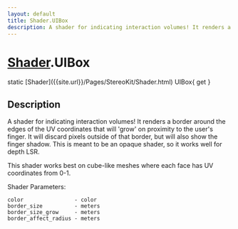 ```yaml
---
layout: default
title: Shader.UIBox
description: A shader for indicating interaction volumes! It renders a border around the edges of the UV coordinates that will 'grow' on proximity to the user's finger. It will discard pixels outside of that border, but will also show the finger shadow. This is meant to be an opaque shader, so it works well for depth LSR.  This shader works best on cube-like meshes where each face has UV coordinates from 0-1.  Shader Parameters.  color                - color border_size          - meters border_size_grow     - meters border_affect_radius - meters 
---
```

# [Shader]({{site.url}}/Pages/StereoKit/Shader.html).UIBox

<div class='signature' markdown='1'>
static [Shader]({{site.url}}/Pages/StereoKit/Shader.html) UIBox{ get }
</div>

## Description
A shader for indicating interaction volumes! It renders
a border around the edges of the UV coordinates that will 'grow'
on proximity to the user's finger. It will discard pixels outside
of that border, but will also show the finger shadow. This is
meant to be an opaque shader, so it works well for depth LSR.

This shader works best on cube-like meshes where each face has
UV coordinates from 0-1.

Shader Parameters:
```
color                - color
border_size          - meters
border_size_grow     - meters
border_affect_radius - meters
```

